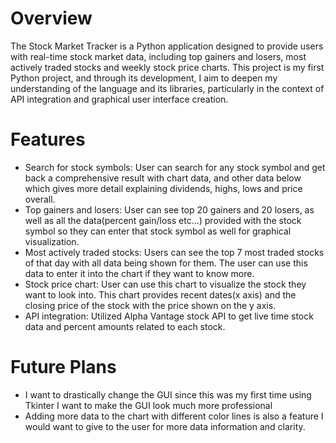 # Overview
The Stock Market Tracker is a Python application designed to provide users with real-time stock market data, including top gainers and losers, most actively traded stocks and weekly stock price charts. This project is my first Python project, and through its development, I aim to deepen my understanding of the language and its libraries, particularly in the context of API integration and graphical user interface creation.
# Features
* Search for stock symbols: User can search for any stock symbol and get back a comprehensive result with chart data, and other data below which gives more detail explaining dividends, highs, lows and price overall.
* Top gainers and losers: User can see top 20 gainers and 20 losers, as well as all the data(percent gain/loss etc...) provided with the stock symbol so they can enter that stock symbol as well for graphical visualization.
* Most actively traded stocks: Users can see the top 7 most traded stocks of that day with all data being shown for them. The user can use this data to enter it into the chart if they want to know more.
* Stock price chart: User can use this chart to visualize the stock they want to look into. This chart provides recent dates(x axis) and the closing price of the stock with the price shown on the y axis.
* API integration: Utilized Alpha Vantage stock API to get live time stock data and percent amounts related to each stock.
# Future Plans
* I want to drastically change the GUI since this was my first time using Tkinter I want to make the GUI look much more professional
* Adding more data to the chart with different color lines is also a feature I would want to give to the user for more data information and clarity.
